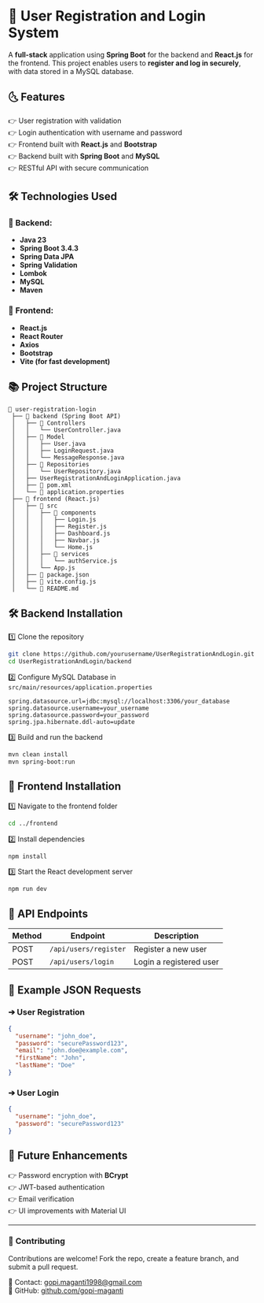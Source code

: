 # 🚀 User Registration and Login System

A **full-stack** application using **Spring Boot** for the backend and **React.js** for the frontend. This project enables users to **register and log in securely**, with data stored in a MySQL database.

## 🌜 Features

👉 User registration with validation  
👉 Login authentication with username and password  
👉 Frontend built with **React.js** and **Bootstrap**  
👉 Backend built with **Spring Boot** and **MySQL**  
👉 RESTful API with secure communication

## 🛠️ Technologies Used

### 📌 Backend:

- **Java 23**
- **Spring Boot 3.4.3**
- **Spring Data JPA**
- **Spring Validation**
- **Lombok**
- **MySQL**
- **Maven**

### 🎨 Frontend:

- **React.js**
- **React Router**
- **Axios**
- **Bootstrap**
- **Vite (for fast development)**

## 📚 Project Structure

```
📁 user-registration-login
 ├── 📁 backend (Spring Boot API)
 │   ├── 📂 Controllers
 │   │   └── UserController.java
 │   ├── 📂 Model
 │   │   ├── User.java
 │   │   ├── LoginRequest.java
 │   │   └── MessageResponse.java
 │   ├── 📂 Repositories
 │   │   └── UserRepository.java
 │   ├── UserRegistrationAndLoginApplication.java
 │   ├── 📄 pom.xml
 │   └── 📄 application.properties
 ├── 📁 frontend (React.js)
 │   ├── 📂 src
 │   │   ├── 📂 components
 │   │   │   ├── Login.js
 │   │   │   ├── Register.js
 │   │   │   ├── Dashboard.js
 │   │   │   ├── Navbar.js
 │   │   │   └── Home.js
 │   │   ├── 📂 services
 │   │   │   └── authService.js
 │   │   └── App.js
 │   ├── 📄 package.json
 │   ├── 📄 vite.config.js
 │   └── 📄 README.md
```

## 🛠️ Backend Installation

1️⃣ Clone the repository

```bash
git clone https://github.com/yourusername/UserRegistrationAndLogin.git
cd UserRegistrationAndLogin/backend
```

2️⃣ Configure MySQL Database in `src/main/resources/application.properties`

```properties
spring.datasource.url=jdbc:mysql://localhost:3306/your_database
spring.datasource.username=your_username
spring.datasource.password=your_password
spring.jpa.hibernate.ddl-auto=update
```

3️⃣ Build and run the backend

```bash
mvn clean install
mvn spring-boot:run
```

## 🎨 Frontend Installation

1️⃣ Navigate to the frontend folder

```bash
cd ../frontend
```

2️⃣ Install dependencies

```bash
npm install
```

3️⃣ Start the React development server

```bash
npm run dev
```

## 📰 API Endpoints

| Method | Endpoint              | Description             |
| ------ | --------------------- | ----------------------- |
| POST   | `/api/users/register` | Register a new user     |
| POST   | `/api/users/login`    | Login a registered user |

## 📝 Example JSON Requests

### ➔ **User Registration**

```json
{
  "username": "john_doe",
  "password": "securePassword123",
  "email": "john.doe@example.com",
  "firstName": "John",
  "lastName": "Doe"
}
```

### ➔ **User Login**

```json
{
  "username": "john_doe",
  "password": "securePassword123"
}
```

## 🎯 Future Enhancements

👉 Password encryption with **BCrypt**  
👉 JWT-based authentication  
👉 Email verification  
👉 UI improvements with Material UI

---

### 🎉 **Contributing**

Contributions are welcome! Fork the repo, create a feature branch, and submit a pull request.

📧 Contact: [gopi.maganti1998@gmail.com](mailto:gopi.maganti1998@gmail.com)  
📌 GitHub: [github.com/gopi-maganti](https://github.com/gopi-maganti)
